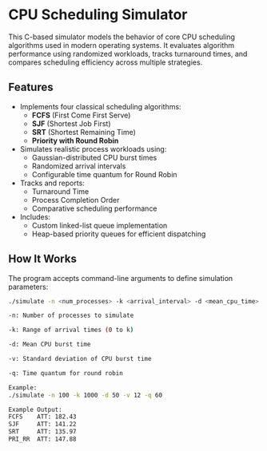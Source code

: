 # CPU Scheduling Simulator

This C-based simulator models the behavior of core CPU scheduling algorithms used in modern operating systems. It evaluates algorithm performance using randomized workloads, tracks turnaround times, and compares scheduling efficiency across multiple strategies.

## Features

- Implements four classical scheduling algorithms:
  - **FCFS** (First Come First Serve)
  - **SJF** (Shortest Job First)
  - **SRT** (Shortest Remaining Time)
  - **Priority with Round Robin**
- Simulates realistic process workloads using:
  - Gaussian-distributed CPU burst times
  - Randomized arrival intervals
  - Configurable time quantum for Round Robin
- Tracks and reports:
  - Turnaround Time
  - Process Completion Order
  - Comparative scheduling performance
- Includes:
  - Custom linked-list queue implementation
  - Heap-based priority queues for efficient dispatching

## How It Works

The program accepts command-line arguments to define simulation parameters:

```bash
./simulate -n <num_processes> -k <arrival_interval> -d <mean_cpu_time> -v <stddev_cpu_time> -q <time_quantum>

-n: Number of processes to simulate

-k: Range of arrival times (0 to k)

-d: Mean CPU burst time

-v: Standard deviation of CPU burst time

-q: Time quantum for round robin

Example:
./simulate -n 100 -k 1000 -d 50 -v 12 -q 60

Example Output:
FCFS    ATT: 182.43
SJF     ATT: 141.22
SRT     ATT: 135.97
PRI_RR  ATT: 147.88
